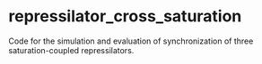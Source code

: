 # repressilator_cross_saturation
Code for the simulation and evaluation of synchronization of three saturation-coupled repressilators.

